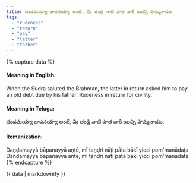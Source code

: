 ```yaml
---
title: దండమయ్యా బాపనయ్యా అంటే, మీ తండ్రి నాటి పాత బాకీ యిచ్చి పొమ్మనాడట.
tags:
  - "rudeness"
  - "return"
  - "pay"
  - "latter"
  - "father"
---
```


{% capture data %}
#### Meaning in English:
When the Sudra saluted the Brahman, the latter in return asked him to pay an old debt due by his father.
Rudeness in return for civility.

#### Meaning in Telugu:
దండమయ్యా బాపనయ్యా అంటే, మీ తండ్రి నాటి పాత బాకీ యిచ్చి పొమ్మనాడట.

#### Romanization:
Daṇḍamayyā bāpanayyā aṇṭē, mī taṇḍri nāṭi pāta bākī yicci pom'manāḍaṭa.
Dandamayya bapanayya ante, mi tandri nati pata baki yicci pom'manadata.
{% endcapture %}

{{ data | markdownify }}

